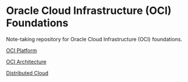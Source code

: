 # Oracle Cloud Infrastructure (OCI) Foundations

Note-taking repository for Oracle Cloud Infrastructure (OCI) foundations.

[OCI Platform](/images/oci_platform.md)

[OCI Architecture](/docs/oci_architecture.md)

[Distributed Cloud](/docs/distributed_cloud.md)
